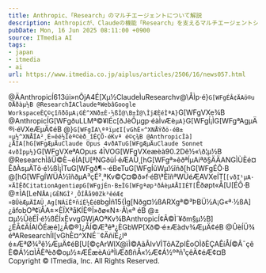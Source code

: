 ```yaml
---
title: Anthropic、「Research」のマルチエージェントについて解説
description: Anthropicが、Claudeの機能「Research」を支えるマルチエージェントシステムを解説。リードエージェントがタスクを分割し、複数のサブエージェントが並行調査することで、複雑な研究の時間を最大90％短縮できるとしている。課題はコストと複雑性だが、ユーザーからは高く評価されている。
pubDate: Mon, 16 Jun 2025 08:11:00 +0900
source: ITmedia AI
tags:
- japan
- itmedia
- ai
url: https://www.itmedia.co.jp/aiplus/articles/2506/16/news057.html
---
```


@ÄAnthropicÍ613úi»nÔjA4É[Xµ½ClaudeÌuResearchv@\ÅÌp·é}`G[WFgÉÂ¢ÄAö®uOÅðàµ½B
@ResearchÍAClaudeªWebâGoogle WorkspaceÈÇ©çîñðõµA¡GÈ^XNð±È·½ßÌ@\B±Ì@\ÌjÆÈéÌªA}`G[WFgVXe¾B
@AnthropicÍG[WFgðuLLMª©¥IÉc[ðJèÔµgp·éàÌvÆè`µA}`G[WFgÍ¡ÌG[WFgªAgµÄ®ì·éVXeÆµÄ¢éB
@}`G[WFgÍA\ªªïµ¢I[vGhÈ¤^XNÅÝðö·éB±¤µ½^XNÅÍA²¸É»êé½Ìèª©èð_îÉÇÕ·éKvª é©ç¾B
@AnthropicÌà]¿ÅÍA[hG[WFgÆµÄuClaude Opus 4vðATuG[WFgÆµÄuClaude Sonnet 4vðÌpµ½}`G[WFgVXeªAOpus 4ÌVOG[WFgVXeæèà90.2Dê½«\ð¦µ½B
@ResearchÌåÜ©È¬êÍA[U[ªNGðüÍ·éÆAÜ¸[hG[WFgª»êðªÍµAíªð§ÄÄANGÌÙÈé¤ÊðÀsµÄTõ·é½ßÌ¡ÌTuG[WFgð¶¬·éBeTuG[WFgÍûWµ½îñð[hG[WFgÉÔ·B
@[hG[WFgÍWÜÁ½îñðµA³çÉ²¸ªKv©Ç¤©ð»f·éB\ªÈîñªWÜéÆAVXeÍT[`[vðI¹µA·×ÄÌÊðCitationAgentiøpG[WFgjÉn·B±ÌG[WFgªøp³ðÁèµAÅIIÈT[`Êðøpt«Å[U[ÉÔ·B
@±ÌA[LeN`ÅA¡GÈNGÌ²¸ÔÍÅå90Zk³êéÆ¢¤BÛèÆµÄÍAÜ¸Ag[NÁïÊªñíÉ½ÈéB`bgÌñ15{Ìg[Nðg¤½ßARXgª©³ÞBÜ½A¡G«ª·½ßA]¿âfobOª¢ïÅA±×ÈÏXªåKÍÈ®Ï»ðø«N±·Â\«ª éB
@±¤µ½ÛèÉÎ·é½ßÉÍxÈvvgGWjAOªKv¾BAnthropicÍ¢Â©Ì´¥ðm§µ½B]¿ÉÂ¢ÄÍAlÔÉæé]¿Å©®]¿ÅÍ©Æ³êª¿ÈGbWP[Xð©·é±Æàdv¾ÆµÄ¢éB
@ÛèÍÜ¾ éªAResearchÍI[vGhÈ¤^XNÉ¨¢ÄñíÉ¿lª é±ÆªØ¾³ê½ÆµÄ¢éB[U[©çArWlX@ïÌ©AãÃIvVÌTõAZpIÈoOÌðÈÇAÊíÅÍ©Â¯çêÈ©Á½¤ÌÂÈªèð©oµ½±ÆÉæèAúªÌìÆðßñÅ«½Æ¢Á½ºªñ¹çêÄ¢éÆ¢¤B
Copyright © ITmedia, Inc. All Rights Reserved.